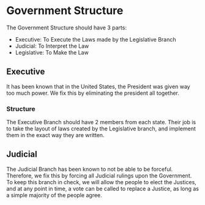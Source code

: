 # Government Structure

The Government Structure should have 3 parts:

- Executive: To Execute the Laws made by the Legislative Branch
- Judicial: To Interpret the Law
- Legislative: To Make the Law

## Executive

It has been known that in the United States, the President was given way too much power. We fix this by eliminating the president all together.

### Structure

The Executive Branch should have 2 members from each state. Their job is to take the layout of laws created by the Legislative branch, and implement them in the exact way they are written.

## Judicial

The Judicial Branch has been known to not be able to be forceful. Therefore, we fix this by forcing all Judicial rulings upon the Government. To keep this branch in check, we will allow the people to elect the Justices, and at any point in time, a vote can be called to replace a Justice, as long as a simple majority of the people agree.
